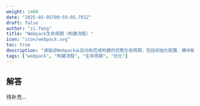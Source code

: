 ```yaml
---
weight: 1400
date: "2025-03-05T09:59:05.781Z"
draft: false
author: "zi.Yang"
title: "Webpack生命周期（构建流程）"
icon: "icon/webpack.svg"
toc: true
description: "请描述Webpack从启动到完成构建的完整生命周期，包括初始化配置、模块解析、代码编译、依赖优化等关键阶段。"
tags: ["webpack", "构建流程", "生命周期", "优化"]
---
```


## 解答

待补充...
